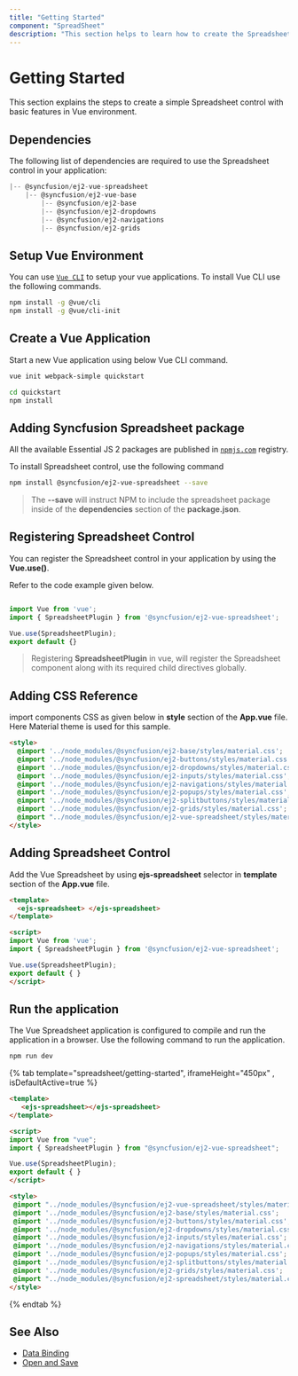 ```yaml
---
title: "Getting Started"
component: "SpreadSheet"
description: "This section helps to learn how to create the Spreadsheet control in Vue application with its basic features like selection, editing, formatting, importing and exporting to Excel."
---
```


# Getting Started

This section explains the steps to create a simple Spreadsheet control with basic features in Vue environment.

## Dependencies

The following list of dependencies are required to use the Spreadsheet control in your application:

```js
|-- @syncfusion/ej2-vue-spreadsheet
    |-- @syncfusion/ej2-vue-base
        |-- @syncfusion/ej2-base
        |-- @syncfusion/ej2-dropdowns
        |-- @syncfusion/ej2-navigations
        |-- @syncfusion/ej2-grids
```

## Setup Vue Environment

You can use [`Vue CLI`](https://github.com/vuejs/vue-cli) to setup your vue applications.
To install Vue CLI use the following commands.

```bash
npm install -g @vue/cli
npm install -g @vue/cli-init
```

## Create a Vue Application

Start a new Vue application using below Vue CLI command.

```bash
vue init webpack-simple quickstart

cd quickstart
npm install
```

## Adding Syncfusion Spreadsheet package

All the available Essential JS 2 packages are published in [`npmjs.com`](https://www.npmjs.com/~syncfusionorg) registry.

To install Spreadsheet control, use the following command

```bash
npm install @syncfusion/ej2-vue-spreadsheet --save
```

> The **--save** will instruct NPM to include the spreadsheet package inside of the **dependencies** section of the **package.json**.

## Registering Spreadsheet Control

You can register the Spreadsheet control in your application by using the **Vue.use()**.

Refer to the code example given below.

```typescript

import Vue from 'vue';
import { SpreadsheetPlugin } from '@syncfusion/ej2-vue-spreadsheet';

Vue.use(SpreadsheetPlugin);
export default {}
```

> Registering **SpreadsheetPlugin** in vue, will register the Spreadsheet component along with its required child directives globally.

## Adding CSS Reference

import components CSS as given below in **style** section of the **App.vue** file. Here Material theme is used for this sample.

```html
<style>
  @import '../node_modules/@syncfusion/ej2-base/styles/material.css';  
  @import '../node_modules/@syncfusion/ej2-buttons/styles/material.css';  
  @import '../node_modules/@syncfusion/ej2-dropdowns/styles/material.css';  
  @import '../node_modules/@syncfusion/ej2-inputs/styles/material.css';  
  @import '../node_modules/@syncfusion/ej2-navigations/styles/material.css';
  @import '../node_modules/@syncfusion/ej2-popups/styles/material.css';
  @import '../node_modules/@syncfusion/ej2-splitbuttons/styles/material.css';
  @import '../node_modules/@syncfusion/ej2-grids/styles/material.css';
  @import "../node_modules/@syncfusion/ej2-vue-spreadsheet/styles/material.css";
</style>
```

## Adding Spreadsheet Control

Add the Vue Spreadsheet by using **ejs-spreadsheet** selector in **template** section of the **App.vue** file.

```html
<template>
  <ejs-spreadsheet> </ejs-spreadsheet>
</template>

<script>
import Vue from 'vue';
import { SpreadsheetPlugin } from '@syncfusion/ej2-vue-spreadsheet';

Vue.use(SpreadsheetPlugin);
export default { }
</script>
```

## Run the application

The Vue Spreadsheet application is configured to compile and run the application in a browser. Use the following command to run the application.

```bash
npm run dev
```

{% tab template="spreadsheet/getting-started", iframeHeight="450px" , isDefaultActive=true %}

```html
<template>
   <ejs-spreadsheet></ejs-spreadsheet>
</template>

<script>
import Vue from "vue";
import { SpreadsheetPlugin } from "@syncfusion/ej2-vue-spreadsheet";

Vue.use(SpreadsheetPlugin);
export default { }
</script>

<style>
 @import "../node_modules/@syncfusion/ej2-vue-spreadsheet/styles/material.css";
 @import '../node_modules/@syncfusion/ej2-base/styles/material.css';  
 @import '../node_modules/@syncfusion/ej2-buttons/styles/material.css';  
 @import '../node_modules/@syncfusion/ej2-dropdowns/styles/material.css';  
 @import '../node_modules/@syncfusion/ej2-inputs/styles/material.css';  
 @import '../node_modules/@syncfusion/ej2-navigations/styles/material.css';
 @import '../node_modules/@syncfusion/ej2-popups/styles/material.css';
 @import '../node_modules/@syncfusion/ej2-splitbuttons/styles/material.css';
 @import '../node_modules/@syncfusion/ej2-grids/styles/material.css';
 @import "../node_modules/@syncfusion/ej2-spreadsheet/styles/material.css";
</style>
```

{% endtab %}

## See Also

* [Data Binding](./data-binding)
* [Open and Save](./open-save)